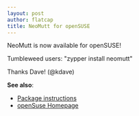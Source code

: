 ```yaml
---
layout: post
author: flatcap
title: NeoMutt for openSUSE
---
```


NeoMutt is now available for openSUSE!

Tumbleweed users: "zypper install neomutt"

Thanks Dave! (@kdave)

**See also**:
- [Package instructions](https://neomutt.org/distro/suse)
- [openSuse Homepage](https://software.opensuse.org/)

